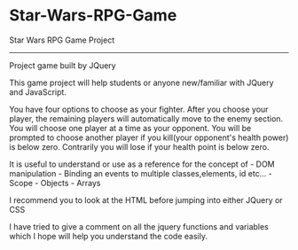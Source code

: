 # Star-Wars-RPG-Game
Star Wars RPG Game Project

--------------------------
Project game built by JQuery

This game project will help students or anyone new/familiar with JQuery and JavaScript. 

You have four options to choose as your fighter. After you choose your player, the remaining players will automatically move to the enemy section. You will choose one player at a time as your opponent. You will be prompted to choose another player if you kill(your opponent's health power) is below zero. Contrarily you will lose if your health point is below zero. 

It is useful to understand or use as a reference for the concept of 
            - DOM manipulation 
            - Binding an events to multiple classes,elements, id etc...
            - Scope 
            - Objects
            - Arrays
            
            
 I recommend you to look at the HTML before jumping into either JQuery or CSS

I have tried to give a comment on all the jquery functions and variables which I hope will help you understand the code easily.
